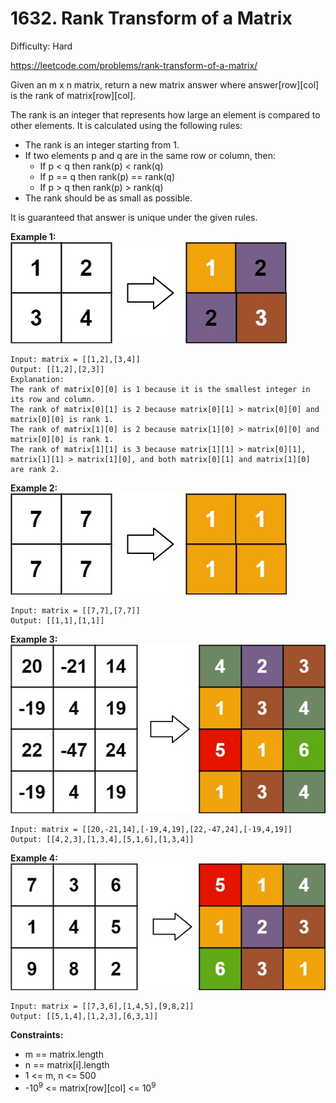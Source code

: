 # 1632. Rank Transform of a Matrix

Difficulty: Hard

https://leetcode.com/problems/rank-transform-of-a-matrix/

Given an m x n matrix, return a new matrix answer where answer[row][col] is the rank of matrix[row][col].

The rank is an integer that represents how large an element is compared to other elements. It is calculated using the following rules:

* The rank is an integer starting from 1.
* If two elements p and q are in the same row or column, then:
    * If p < q then rank(p) < rank(q)
    * If p == q then rank(p) == rank(q)
    * If p > q then rank(p) > rank(q)
* The rank should be as small as possible.

It is guaranteed that answer is unique under the given rules.

**Example 1:**  
![ex1](ex1.jpg)
```
Input: matrix = [[1,2],[3,4]]
Output: [[1,2],[2,3]]
Explanation:
The rank of matrix[0][0] is 1 because it is the smallest integer in its row and column.
The rank of matrix[0][1] is 2 because matrix[0][1] > matrix[0][0] and matrix[0][0] is rank 1.
The rank of matrix[1][0] is 2 because matrix[1][0] > matrix[0][0] and matrix[0][0] is rank 1.
The rank of matrix[1][1] is 3 because matrix[1][1] > matrix[0][1], matrix[1][1] > matrix[1][0], and both matrix[0][1] and matrix[1][0] are rank 2.
```

**Example 2:**  
![ex2](ex2.jpg)
```
Input: matrix = [[7,7],[7,7]]
Output: [[1,1],[1,1]]
```

**Example 3:**  
![ex3](ex3.jpg)
```
Input: matrix = [[20,-21,14],[-19,4,19],[22,-47,24],[-19,4,19]]
Output: [[4,2,3],[1,3,4],[5,1,6],[1,3,4]]
```

**Example 4:**  
![ex4](ex4.jpg)
```
Input: matrix = [[7,3,6],[1,4,5],[9,8,2]]
Output: [[5,1,4],[1,2,3],[6,3,1]]
```

**Constraints:**

* m == matrix.length
* n == matrix[i].length
* 1 <= m, n <= 500
* -10<sup>9</sup> <= matrix[row][col] <= 10<sup>9</sup>
